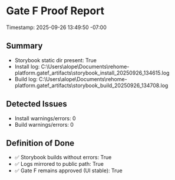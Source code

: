 ﻿# Gate F Proof Report
Timestamp: 2025-09-26 13:49:50 -07:00

## Summary
- Storybook static dir present: True
- Install log: C:\Users\alope\Documents\rehome-platform\.gatef_artifacts\storybook_install_20250926_134615.log
- Build log:   C:\Users\alope\Documents\rehome-platform\.gatef_artifacts\storybook_build_20250926_134708.log

## Detected Issues
- Install warnings/errors: 0
- Build warnings/errors:   0


## Definition of Done
- ✅ Storybook builds without errors: True
- ✅ Logs mirrored to public path: True
- ✅ Gate F remains approved (UI stable): True
